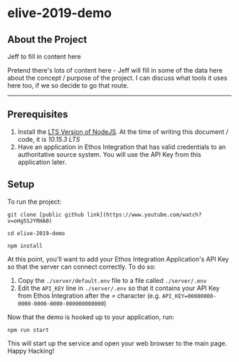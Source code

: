 # elive-2019-demo

## About the Project

Jeff to fill in content here

Pretend there's lots of content here - Jeff will fill in some of the data here about the concept / purpose of the project. I can discuss what tools it uses here too, if we so decide to go that route.

---

## Prerequisites

1. Install the [LTS Version of NodeJS](https://nodejs.org/en/). At the time of writing this document / code, it is _10.15.3 LTS_
2. Have an application in Ethos Integration that has valid credentials to an authoritative source system. You will use the API Key from this application later.

## Setup

To run the project:

	git clone [public github link](https://www.youtube.com/watch?v=oHg5SJYRHA0)

	cd elive-2019-demo

	npm install

At this point, you'll want to add your Ethos Integration Application's API Key so that the server can connect correctly. To do so:

1. Copy the `./server/default.env` file to a file called `./server/.env`
2. Edit the `API_KEY` line in `./server/.env` so that it contains your API Key from Ethos Integration after the *=* character (e.g. `API_KEY=00000000-0000-0000-0000-000000000000`)

Now that the demo is hooked up to your application, run:

	npm run start

This will start up the service and open your web browser to the main page. Happy Hacking!